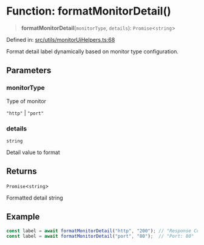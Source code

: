 # Function: formatMonitorDetail()

> **formatMonitorDetail**(`monitorType`, `details`): `Promise`\<`string`\>

Defined in: [src/utils/monitorUiHelpers.ts:68](https://github.com/Nick2bad4u/Uptime-Watcher/blob/2a45eeb1723f8f7089001af2c92aa07d82dfe7e4/src/utils/monitorUiHelpers.ts#L68)

Format detail label dynamically based on monitor type configuration.

## Parameters

### monitorType

Type of monitor

`"http"` | `"port"`

### details

`string`

Detail value to format

## Returns

`Promise`\<`string`\>

Formatted detail string

## Example

```typescript
const label = await formatMonitorDetail("http", "200"); // "Response Code: 200"
const label = await formatMonitorDetail("port", "80");  // "Port: 80"
```
